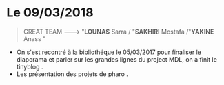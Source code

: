 # Le 09/03/2018

> GREAT TEAM ---> "**LOUNAS** Sarra / "**SAKHIRI** Mostafa /"**YAKINE** Anass "

- On s'est recontré à la bibliothéque le 05/03/2017 pour finaliser le diaporama et parler sur les grandes lignes du project MDL, 
  on a finit le tinyblog .
- Les présentation des projets de pharo .



